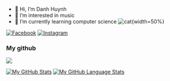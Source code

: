 - 👋 Hi, I’m Danh Huynh
- 👀 I’m interested in music
- 🌱 I’m currently learning computer science
![cat](https://www.creativosonline.org/wp-content/uploads/2017/08/gifs-antiguos.gif){width=50%}


[<img href="https://www.facebook.com/danh250/" alt="Facebook" src="https://img.shields.io/badge/Facebook-%231877F2.svg?style=for-the-badge&logo=Facebook&logoColor=white"/>](https://www.facebook.com/danh250/)
[<img alt="Instagram" src="https://img.shields.io/badge/Instagram-%23E4405F.svg?style=for-the-badge&logo=Instagram&logoColor=white"/>](https://www.instagram.com/danhhuynh25029/)

### My github
![](https://komarev.com/ghpvc/?username=your-github-danhhuynh25029)

[![My GitHub Stats](https://github-readme-stats.vercel.app/api/?username=danhhuynh25029&count_private=true&show_icons=true)]()
[![My GitHub Language Stats](https://github-readme-stats.vercel.app/api/top-langs/?username=danhhuynh25029&langs_count=11&&layout=compact)]()

<!---
danhhuynh25029/danhhuynh25029 is a ✨ special ✨ repository because its `README.md` (this file) appears on your GitHub profile.
You can click the Preview link to take a look at your changes.
--->
